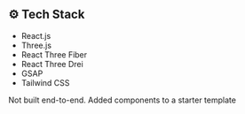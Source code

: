 ## <a name="tech-stack">⚙️ Tech Stack</a>

- React.js
- Three.js
- React Three Fiber
- React Three Drei
- GSAP 
- Tailwind CSS


Not built end-to-end. Added components to a starter template 
